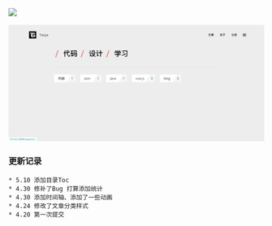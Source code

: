 ![](http://alicdn.itaolaity.com/img/20200420120115.png)


![](ScreenShort/3.png)



### 更新记录

```shell
* 5.10 添加目录Toc
* 4.30 修补了Bug 打算添加统计
* 4.30 添加时间轴、添加了一些动画
* 4.24 修改了文章分类样式
* 4.20 第一次提交
```


